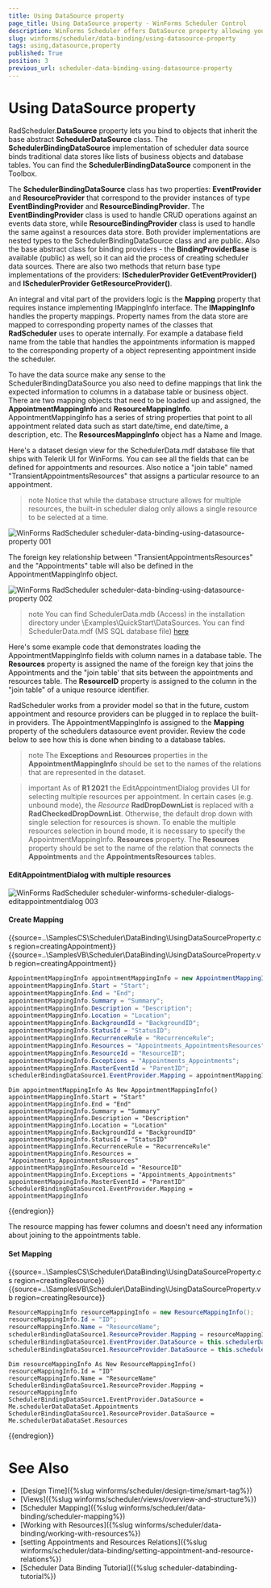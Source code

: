 ```yaml
---
title: Using DataSource property
page_title: Using DataSource property - WinForms Scheduler Control
description: WinForms Scheduler offers DataSource property allowing you to bind to objects that inherit the base abstract SchedulerDataSource class.
slug: winforms/scheduler/data-binding/using-datasource-property
tags: using,datasource,property
published: True
position: 3
previous_url: scheduler-data-binding-using-datasource-property
---
```


# Using DataSource property

RadScheduler.__DataSource__ property lets you bind to objects that inherit the base abstract __SchedulerDataSource__ class. The __SchedulerBindingDataSource__ implementation of scheduler data source binds traditional data stores like lists of business objects and database tables. You can find the __SchedulerBindingDataSource__ component in the Toolbox.        

The __SchedulerBindingDataSource__ class has two properties: __EventProvider__ and __ResourceProvider__ that correspond to the provider instances of type __EventBindingProvider__ and __ResourceBindingProvider__. The __EventBindingProvider__ class is used to handle CRUD operations against an events data store, while __ResourceBindingProvider__ class is used to handle the same against a resources data store. Both provider implementations are nested types to the SchedulerBindingDataSource class and are public. Also the base abstract class for binding providers - the __BindingProviderBase<T>__ is available (public) as well, so it can aid the process of creating scheduler data sources. There are also two methods that return base type implementations of the providers: __ISchedulerProvider<IEvent> GetEventProvider()__ and __ISchedulerProvider<IResource> GetResourceProvider()__.

An integral and vital part of the providers logic is the __Mapping__ property that requires instance implementing IMappingInfo interface. The __IMappingInfo__ handles the property mappings. Property names from the data store are mapped to corresponding property names of the classes that __RadScheduler__ uses to operate internally. For example a database field name from the table that handles the appointments information is mapped to the corresponding property of a object representing appointment inside the scheduler.        

To have the data source make any sense to the SchedulerBindingDataSource you also need to define mappings that link the expected information to columns in a database table or business object. There are two mapping objects that need to be loaded up and assigned, the __AppointmentMappingInfo__ and __ResourceMappingInfo__. AppointmentMappingInfo has a series of string properties that point to all appointment related data such as start date/time, end date/time, a description, etc. The __ResourcesMappingInfo__ object has a Name and Image.        

Here's a dataset design view for the SchedulerData.mdf database file that ships with Telerik UI for WinForms. You can see all the fields that can be defined for appointments and resources. Also notice a "join table" named "TransientAppointmentsResources" that assigns a particular resource to an appointment.

>note Notice that while the database structure allows for multiple resources, the built-in scheduler dialog only allows a single resource to be selected at a time.

![WinForms RadScheduler scheduler-data-binding-using-datasource-property 001](images/scheduler-data-binding-using-datasource-property001.png)

The foreign key relationship between "TransientAppointmentsResources" and the "Appointments" table will also be defined in the AppointmentMappingInfo object.

![WinForms RadScheduler scheduler-data-binding-using-datasource-property 002](images/scheduler-data-binding-using-datasource-property002.png)

>note You can find SchedulerData.mdb (Access) in the installation directory under \Examples\QuickStart\DataSources. You can find SchedulerData.mdf (MS SQL database file) [here](http://www.telerik.com/docs/default-source/ui-for-winforms/schedulerdatasql.zip)
>

Here's some example code that demonstrates loading the AppointmentMappingInfo fields with column names in a database table. The __Resources__ property is assigned the name of the foreign key that joins the Appointments and the "join table' that sits between the appointments and resources table. The __ResourceID__ property is assigned to the column in the "join table" of a unique resource identifier.

RadScheduler works from a provider model so that in the future, custom appointment and resource providers can be plugged in to replace the built-in providers. The AppointmentMappingInfo is assigned to the __Mapping__ property of the schedulers datasource event provider. Review the code below to see how this is done when binding to a database tables.

>note The __Exceptions__ and __Resources__ properties in the __AppointmentMappingInfo__ should be set to the names of the relations that are represented in the dataset.

>important As of **R1 2021** the EditAppointmentDialog provides UI for selecting multiple resources per appointment. In certain cases (e.g. unbound mode), the *Resource* **RadDropDownList** is replaced with a **RadCheckedDropDownList**. Otherwise, the default drop down with single selection for resources is shown. To enable the multiple resources selection in bound mode, it is necessary to specify the AppointmentMappingInfo. **Resources** property. The **Resources** property should be set to the name of the relation that connects the **Appointments** and the **AppointmentsResources** tables.  

#### EditAppointmentDialog with multiple resources

![WinForms RadScheduler scheduler-winforms-scheduler-dialogs-editappointmentdialog 003](images/scheduler-winforms-scheduler-dialogs-editappointmentdialog003.png)

#### Create Mapping

{{source=..\SamplesCS\Scheduler\DataBinding\UsingDataSourceProperty.cs region=creatingAppointment}} 
{{source=..\SamplesVB\Scheduler\DataBinding\UsingDataSourceProperty.vb region=creatingAppointment}} 

````C#
AppointmentMappingInfo appointmentMappingInfo = new AppointmentMappingInfo();
appointmentMappingInfo.Start = "Start";
appointmentMappingInfo.End = "End";
appointmentMappingInfo.Summary = "Summary";
appointmentMappingInfo.Description = "Description";
appointmentMappingInfo.Location = "Location";
appointmentMappingInfo.BackgroundId = "BackgroundID";
appointmentMappingInfo.StatusId = "StatusID";
appointmentMappingInfo.RecurrenceRule = "RecurrenceRule";
appointmentMappingInfo.Resources = "Appointments_AppointmentsResources";
appointmentMappingInfo.ResourceId = "ResourceID";
appointmentMappingInfo.Exceptions = "Appointments_Appointments";
appointmentMappingInfo.MasterEventId = "ParentID";
schedulerBindingDataSource1.EventProvider.Mapping = appointmentMappingInfo;

````
````VB.NET
Dim appointmentMappingInfo As New AppointmentMappingInfo()
appointmentMappingInfo.Start = "Start"
appointmentMappingInfo.End = "End"
appointmentMappingInfo.Summary = "Summary"
appointmentMappingInfo.Description = "Description"
appointmentMappingInfo.Location = "Location"
appointmentMappingInfo.BackgroundId = "BackgroundID"
appointmentMappingInfo.StatusId = "StatusID"
appointmentMappingInfo.RecurrenceRule = "RecurrenceRule"
appointmentMappingInfo.Resources = "Appointments_AppointmentsResources"
appointmentMappingInfo.ResourceId = "ResourceID"
appointmentMappingInfo.Exceptions = "Appointments_Appointments"
appointmentMappingInfo.MasterEventId = "ParentID"
SchedulerBindingDataSource1.EventProvider.Mapping = appointmentMappingInfo

````

{{endregion}} 

The resource mapping has fewer columns and doesn't need any information about joining to the appointments table.

#### Set Mapping

{{source=..\SamplesCS\Scheduler\DataBinding\UsingDataSourceProperty.cs region=creatingResource}} 
{{source=..\SamplesVB\Scheduler\DataBinding\UsingDataSourceProperty.vb region=creatingResource}} 

````C#
ResourceMappingInfo resourceMappingInfo = new ResourceMappingInfo();
resourceMappingInfo.Id = "ID";
resourceMappingInfo.Name = "ResourceName";
schedulerBindingDataSource1.ResourceProvider.Mapping = resourceMappingInfo;
schedulerBindingDataSource1.EventProvider.DataSource = this.schedulerDataDataSet.Appointments;
schedulerBindingDataSource1.ResourceProvider.DataSource = this.schedulerDataDataSet.Resources;

````
````VB.NET
Dim resourceMappingInfo As New ResourceMappingInfo()
resourceMappingInfo.Id = "ID"
resourceMappingInfo.Name = "ResourceName"
SchedulerBindingDataSource1.ResourceProvider.Mapping = resourceMappingInfo
SchedulerBindingDataSource1.EventProvider.DataSource = Me.schedulerDataDataSet.Appointments
SchedulerBindingDataSource1.ResourceProvider.DataSource = Me.schedulerDataDataSet.Resources

````

{{endregion}} 

# See Also

* [Design Time]({%slug winforms/scheduler/design-time/smart-tag%})
* [Views]({%slug winforms/scheduler/views/overview-and-structure%})
* [Scheduler Mapping]({%slug winforms/scheduler/data-binding/scheduler-mapping%})
* [Working with Resources]({%slug winforms/scheduler/data-binding/working-with-resources%})
* [setting Appointments and Resources Relations]({%slug winforms/scheduler/data-binding/setting-appointment-and-resource-relations%})
* [Scheduler Data Binding Tutorial]({%slug scheduler-databinding-tutorial%})


